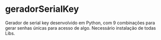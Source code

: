# geradorSerialKey
Gerador de serial key desenvolvido em Python, com 9 combinações para gerar senhas únicas para acesso de algo.
Necessário instalação de todas Libs.
